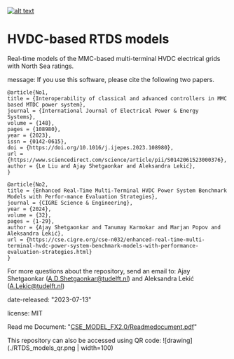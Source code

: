 [![alt text](https://zenodo.org/badge/629923195.svg)](https://zenodo.org/doi/10.5281/zenodo.10828907)

# HVDC-based RTDS models
Real-time models of the MMC-based multi-terminal HVDC electrical grids with North Sea ratings.

message: If you use this software, please cite the following two papers.
```
@article{No1,
title = {Interoperability of classical and advanced controllers in MMC based MTDC power system},
journal = {International Journal of Electrical Power & Energy Systems},
volume = {148},
pages = {108980},
year = {2023},
issn = {0142-0615},
doi = {https://doi.org/10.1016/j.ijepes.2023.108980},
url = {https://www.sciencedirect.com/science/article/pii/S0142061523000376},
author = {Le Liu and Ajay Shetgaonkar and Aleksandra Lekić},
}

@article{No2,
title = {Enhanced Real-Time Multi-Terminal HVDC Power System Benchmark Models with Perfor-mance Evaluation Strategies},
journal = {CIGRE Science & Engineering},
year = {2024},
volume = {32},
pages = {1-29},
author = {Ajay Shetgaonkar and Tanumay Karmokar and Marjan Popov and Aleksandra Lekić},
url = {https://cse.cigre.org/cse-n032/enhanced-real-time-multi-terminal-hvdc-power-system-benchmark-models-with-performance-evaluation-strategies.html}
}
```
For more questions about the repository, send an email to: Ajay Shetgaonkar (A.D.Shetgaonkar@tudelft.nl) and Aleksandra Lekić (A.Lekic@tudelft.nl)

date-released: "2023-07-13"

license: MIT


Read me Document: "[CSE_MODEL_FX2.0/Readmedocument.pdf](https://github.com/control-protection-grids-tudelft/HVDC-RTDS-models/blob/main/CSE_MODEL_FX2.0/Readmedocument.pdf)"

This repository can also be accessed using QR code:
![drawing](./RTDS_models_qr.png | width=100)
